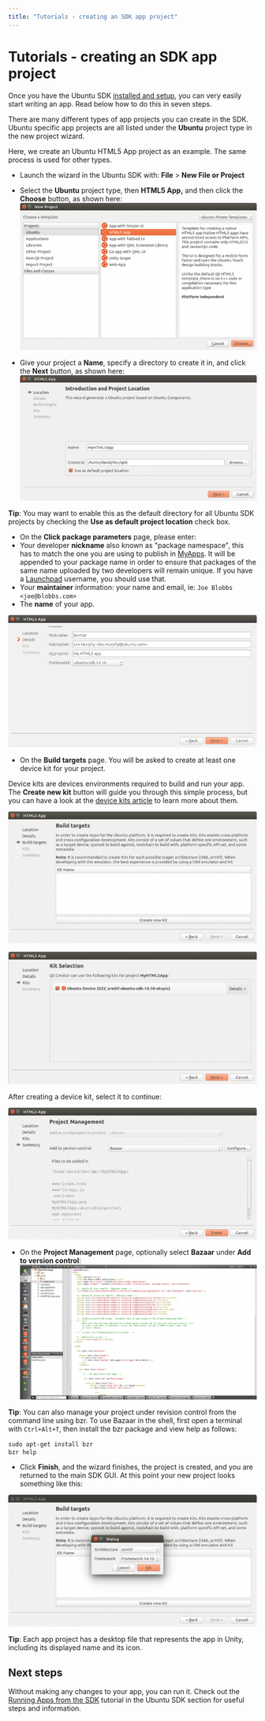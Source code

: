 ```yaml
---
title: "Tutorials - creating an SDK app project"
---
```


# Tutorials - creating an SDK app project

Once you have the Ubuntu SDK [installed and setup](installing-the-sdk.md), you can very easily start
writing an app. Read below how to do this in seven steps.

There are many different types of app projects you can create in the SDK.
Ubuntu specific app projects are all listed under the **Ubuntu** project type
in the new project wizard.

Here, we create an Ubuntu HTML5 App project as an example. The same process is
used for other types.

  * Launch the wizard in the Ubuntu SDK with: **File** > **New File or Project**
  * Select the **Ubuntu** project type, then **HTML5 App,** and then click the **Choose** button, as shown here:  
![](../../../media/sdk-tutorial_new-project-1-700x435.png)

  * Give your project a **Name**, specify a directory to create it in, and click the **Next** button, as shown here:  
![](../../../media/sdk-tutorial_new-project-2-700x371.png)

**Tip**: You may want to enable this as the default directory for all Ubuntu SDK projects by checking the **Use as default project location** check box.

  * On the **Click package parameters** page, please enter:
  * Your developer **nickname** also known as "package namespace", this has to match the one you are using to publish in [MyApps](https://myapps.developer.ubuntu.com/dev/click-apps/). It will be appended to your package name in order to ensure that packages of the same name uploaded by two developers will remain unique. If you have a [Launchpad](https://launchpad.net/) username, you should use that.
  * Your **maintainer** information: your name and email, ie: `Joe Blobbs <joe@blobbs.com>`
  * The **name** of your app.

![](../../../media/sdk-tutorial_new-project-3.png)

  * On the **Build targets** page. You will be asked to create at least one device kit for your project.

Device kits are devices environments required to build and run your app. The
**Create new kit** button will guide you through this simple process, but you
can have a look at the [device kits article](tutorials-click-targets-and-device-kits.md) to learn
more about them.

![](../../../media/sdk-tutorial_new-project-4.png)

![](../../../media/sdk-tutorial_new-project-5.png)

After creating a device kit, select it to continue:

![](../../../media/sdk-tutorial_new-project-6.png)

  * On the **Project Management** page, optionally select **Bazaar** under **Add to version control**:  
![](../../../media/sdk-tutorial_new-project-7.png)

**Tip**: You can also manage your project under revision control from the command line using bzr. To use Bazaar in the shell, first open a terminal with `Ctrl+Alt+T`, then install the bzr package and view help as follows:

```
sudo apt-get install bzr
bzr help
```

  * Click **Finish**, and the wizard finishes, the project is created, and you are returned to the main SDK GUI. At this point your new project looks something like this:

![](../../../media/sdk-tutorial_new-project-8.png)

**Tip**: Each app project has a desktop file that represents the app in Unity, including its displayed name and its icon.

## Next steps

Without making any changes to your app, you can run it. Check out the [Running Apps from the SDK](tutorials-running-apps-from-the-sdk.md) tutorial in the Ubuntu SDK section for useful steps and
information.
